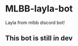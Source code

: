 # MLBB-layla-bot
Layla from mlbb discord bot!
## This bot is still in dev
<!--
## What is Layla bot?
-Layla from the game mobile legends bang bang is a utility bot containing informative guides for the game and fun commands!

### Utility

-Server roles

-Managing Members

-Managing the server
### Fun 
-MLBB in discord!

-Fun facts about MLBB heroes or something interesting

-Informative guides about the heroes!
-->